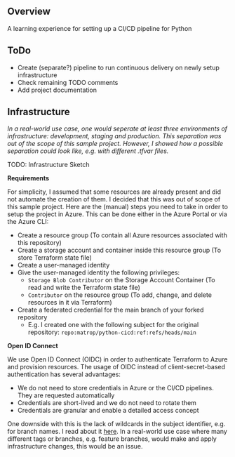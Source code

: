 ## Overview
A learning experience for setting up a CI/CD pipeline for Python

## ToDo
- Create (separate?) pipeline to run continuous delivery on newly setup infrastructure
- Check remaining TODO comments
- Add project documentation

## Infrastructure

*In a real-world use case, one would seperate at least three environments of infrastructure: development, staging and production. This separation was out of the scope of this sample project. However, I showed how a possible separation could look like, e.g. with different .tfvar files.*

TODO: Infrastructure Sketch

**Requirements**

For simplicity, I assumed that some resources are already present and did not automate the creation of them. I decided that this was out of scope of this sample project. Here are the (manual) steps you need to take in order to setup the project in Azure. This can be done either in the Azure Portal or via the Azure CLI:

- Create a resource group (To contain all Azure resources associated with this repository)
- Create a storage account and container inside this resource group (To store Terraform state file)
- Create a user-managed identity
- Give the user-managed identity the following privileges:
    - `Storage Blob Contributor` on the Storage Account Container (To read and write the Terraform state file)
    - `Contributor` on the resource group (To add, change, and delete resources in it via Terraform)
- Create a federated credential for the main branch of your forked repository
    - E.g. I created one with the following subject for the original repository: `repo:matrop/python-cicd:ref:refs/heads/main`

**Open ID Connect**

We use Open ID Connect (OIDC) in order to authenticate Terraform to Azure and provision resources. The usage of OIDC instead of client-secret-based authentication has several advantages:
- We do not need to store credentials in Azure or the CI/CD pipelines. They are requested automatically
- Credentials are short-lived and we do not need to rotate them
- Credentials are granular and enable a detailed access concept

One downside with this is the lack of wildcards in the subject identifier, e.g. for branch names. I read about it [here](https://learn.microsoft.com/en-us/answers/questions/2073829/azure-github-action-federated-identity-login-issue). In a real-world use case where many different tags or branches, e.g. feature branches, would make and apply infrastructure changes, this would be an issue.
